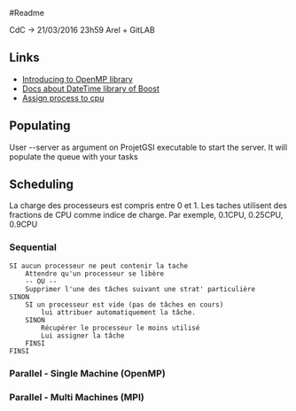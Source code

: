 #Readme 

CdC -> 21/03/2016 23h59
    Arel + GitLAB
    
## Links

* [Introducing to OpenMP library](http://bisqwit.iki.fi/story/howto/openmp/)
* [Docs about DateTime library of Boost](http://www.boost.org/doc/libs/1_38_0/doc/html/date_time/posix_time.html#date_time.posix_time.time_duration)
* [Assign process to cpu](http://man7.org/linux/man-pages/man2/sched_setaffinity.2.html)

## Populating 

User --server as argument on ProjetGSI executable to start the server. It will populate the queue with your tasks

## Scheduling

La charge des processeurs est compris entre 0 et 1. Les taches utilisent des fractions de CPU comme indice de charge. 
Par exemple, 0.1CPU, 0.25CPU, 0.9CPU


### Sequential

    SI aucun processeur ne peut contenir la tache
        Attendre qu'un processeur se libère
        -- OU --
        Supprimer l'une des tâches suivant une strat' particulière
    SINON
        SI un processeur est vide (pas de tâches en cours)
            lui attribuer automatiquement la tâche.
        SINON
            Récupérer le processeur le moins utilisé
            Lui assigner la tâche
        FINSI
    FINSI
            
            
### Parallel - Single Machine (OpenMP)

### Parallel - Multi Machines (MPI)
